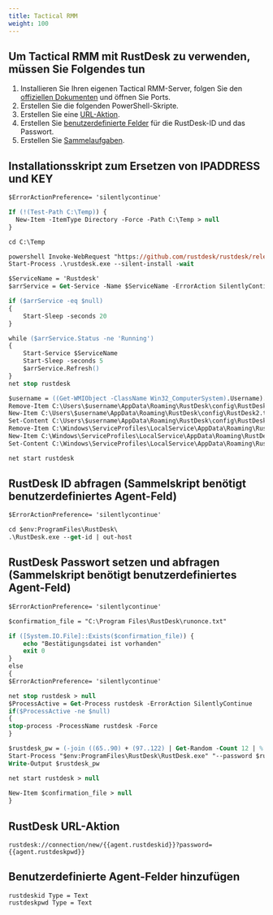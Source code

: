 ```yaml
---
title: Tactical RMM
weight: 100
---
```


## Um Tactical RMM mit RustDesk zu verwenden, müssen Sie Folgendes tun

1. Installieren Sie Ihren eigenen Tactical RMM-Server, folgen Sie den [offiziellen Dokumenten](https://docs.tacticalrmm.com/) und öffnen Sie Ports.
2. Erstellen Sie die folgenden PowerShell-Skripte.
3. Erstellen Sie eine [URL-Aktion](https://docs.tacticalrmm.com/functions/url_actions/).
4. Erstellen Sie [benutzerdefinierte Felder](https://docs.tacticalrmm.com/functions/custom_fields/) für die RustDesk-ID und das Passwort.
5. Erstellen Sie [Sammelaufgaben](https://docs.tacticalrmm.com/functions/automated_tasks/#collector-tasks).

## Installationsskript zum Ersetzen von IPADDRESS und KEY
```ps
$ErrorActionPreference= 'silentlycontinue'

If (!(Test-Path C:\Temp)) {
  New-Item -ItemType Directory -Force -Path C:\Temp > null
}

cd C:\Temp

powershell Invoke-WebRequest "https://github.com/rustdesk/rustdesk/releases/download/1.2.2/rustdesk-1.2.2-x86_64.exe" -Outfile "rustdesk.exe"
Start-Process .\rustdesk.exe --silent-install -wait

$ServiceName = 'Rustdesk'
$arrService = Get-Service -Name $ServiceName -ErrorAction SilentlyContinue

if ($arrService -eq $null)
{
    Start-Sleep -seconds 20
}

while ($arrService.Status -ne 'Running')
{
    Start-Service $ServiceName
    Start-Sleep -seconds 5
    $arrService.Refresh()
}
net stop rustdesk

$username = ((Get-WMIObject -ClassName Win32_ComputerSystem).Username).Split('\')[1]
Remove-Item C:\Users\$username\AppData\Roaming\RustDesk\config\RustDesk2.toml
New-Item C:\Users\$username\AppData\Roaming\RustDesk\config\RustDesk2.toml
Set-Content C:\Users\$username\AppData\Roaming\RustDesk\config\RustDesk2.toml "rendezvous_server = 'IPADDRESS' `nnat_type = 1`nserial = 0`n`n[options]`ncustom-rendezvous-server = 'IPADDRESS'`nkey = 'KEY='`nrelay-server = 'IPADDRESS'`napi-server = 'https://IPADDRESS'"
Remove-Item C:\Windows\ServiceProfiles\LocalService\AppData\Roaming\RustDesk\config\RustDesk2.toml
New-Item C:\Windows\ServiceProfiles\LocalService\AppData\Roaming\RustDesk\config\RustDesk2.toml
Set-Content C:\Windows\ServiceProfiles\LocalService\AppData\Roaming\RustDesk\config\RustDesk2.toml "rendezvous_server = 'IPADDRESS' `nnat_type = 1`nserial = 0`n`n[options]`ncustom-rendezvous-server = 'IPADDRESS'`nkey = 'KEY='`nrelay-server = 'IPADDRESS'`napi-server = 'https://IPADDRESS'"

net start rustdesk
```

## RustDesk ID abfragen (Sammelskript benötigt benutzerdefiniertes Agent-Feld)

```ps
$ErrorActionPreference= 'silentlycontinue'

cd $env:ProgramFiles\RustDesk\
.\RustDesk.exe --get-id | out-host
```

## RustDesk Passwort setzen und abfragen (Sammelskript benötigt benutzerdefiniertes Agent-Feld)
```ps
$ErrorActionPreference= 'silentlycontinue'

$confirmation_file = "C:\Program Files\RustDesk\runonce.txt"

if ([System.IO.File]::Exists($confirmation_file)) {
    echo "Bestätigungsdatei ist vorhanden"
	exit 0
}
else
{
$ErrorActionPreference= 'silentlycontinue'

net stop rustdesk > null
$ProcessActive = Get-Process rustdesk -ErrorAction SilentlyContinue
if($ProcessActive -ne $null)
{
stop-process -ProcessName rustdesk -Force
}

$rustdesk_pw = (-join ((65..90) + (97..122) | Get-Random -Count 12 | % {[char]$_}))
Start-Process "$env:ProgramFiles\RustDesk\RustDesk.exe" "--password $rustdesk_pw" -wait
Write-Output $rustdesk_pw

net start rustdesk > null
        
New-Item $confirmation_file > null
}
```

## RustDesk URL-Aktion
```
rustdesk://connection/new/{{agent.rustdeskid}}?password={{agent.rustdeskpwd}}
```

## Benutzerdefinierte Agent-Felder hinzufügen
`rustdeskid Type = Text` </br>
`rustdeskpwd Type = Text`
